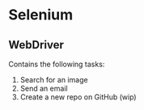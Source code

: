 # Selenium

## WebDriver
Contains the following tasks:
1. Search for an image
2. Send an email
3. Create a new repo on GitHub (wip)